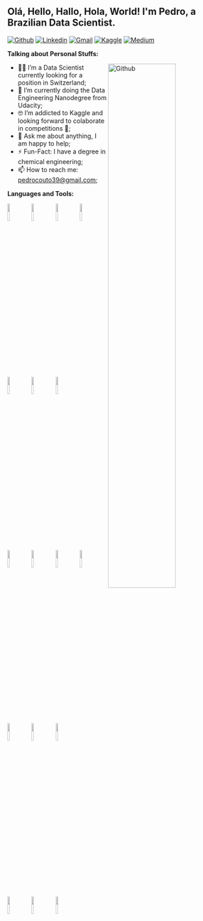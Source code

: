 <!-- Your title -->
## Olá, Hello, Hallo, Hola, World! I'm Pedro, a Brazilian Data Scientist.

<!-- Your badges
You can use the website to generate badges: https://shields.io/
-->

[![Github](https://img.shields.io/badge/-Github-000?style=flat&logo=Github&logoColor=white)](https://github.com/PedroHCouto)
[![Linkedin](https://img.shields.io/badge/-LinkedIn-blue?style=flat&logo=Linkedin&logoColor=white)](https://www.linkedin.com/in/pdr-couto/)
[![Gmail](https://img.shields.io/badge/-Gmail-c14438?style=flat&logo=Gmail&logoColor=white)](mailto:pedrocouto39@gmail.com)
[![Kaggle](https://img.shields.io/badge/Kaggle-Pedro%20Couto-blue)](https://www.kaggle.com/pedrocouto39)
[![Medium](https://img.shields.io/badge/Medium-Blog--Posts-red)](https://pedro-couto.medium.com/)
&nbsp;

<!-- Talking about you -->
**Talking about Personal Stuffs:**

<!-- Any image aligned to the right. Beware the width -->
<img width="55%" align="right" alt="Github" src="https://raw.githubusercontent.com/onimur/.github/master/.resources/git-header.svg" />

- 👨‍💻 I’m a Data Scientist currently looking for a position in Switzerland;
- 🌱 I’m currently doing the Data Engineering Nanodegree from Udacity; 
- 🤓 I’m addicted to Kaggle and looking forward to colaborate in competitions 👊;
- 💬 Ask me about anything, I am happy to help;
- ⚡️ Fun-Fact: I have a degree in chemical engineering;
- 📫 How to reach me: pedrocouto39@gmail.com;

**Languages and Tools:** 
  
  <!-- Your languages and tools. Be careful with the alignment. 
  You can use this sites to get logos: https://www.vectorlogo.zone or https://simpleicons.org/
  -->
  <code><img width="10%" src="https://www.vectorlogo.zone/logos/python/python-horizontal.svg"></code>
  <code><img width="10%" src="https://www.vectorlogo.zone/logos/jupyter/jupyter-ar21.svg"></code>
  <code><img width="10%" src="https://upload.wikimedia.org/wikipedia/commons/0/05/Scikit_learn_logo_small.svg"></code>
  <code><img width="10%" src="https://www.vectorlogo.zone/logos/tensorflow/tensorflow-ar21.svg"></code>
  <code><img width="10%" src="https://keras.io/img/logo.png"></code>
  <code><img width="10%" src="https://upload.wikimedia.org/wikipedia/commons/e/ed/Pandas_logo.svg"></code>
  <code><img width="10%" src="https://www.vectorlogo.zone/logos/numpy/numpy-ar21.svg"></code>
  <br />
  <code><img width="10%" src="https://i.ibb.co/Tqp5Gw3/Screen-Shot-2021-03-22-at-22-45-41-removebg-preview.png"></code>
  <code><img width="10%" src="https://www.vectorlogo.zone/logos/postgresql/postgresql-ar21.svg"></code>
  <code><img width="10%" src="https://www.vectorlogo.zone/logos/apache_cassandra/apache_cassandra-ar21.svg"></code>
  <code><img width="10%" src="https://www.vectorlogo.zone/logos/mongodb/mongodb-ar21.svg"></code>
  <code><img width="10%" src="https://yadax.com.br/wp-content/uploads/2018/07/redshift-logo.png"></code>
  <code><img width="10%" src="https://www.vectorlogo.zone/logos/apache_spark/apache_spark-ar21.svg"></code>
  <code><img width="10%" src="https://apache.org/logos/res/airflow/default.png"></code>
  <br />
  <code><img width="10%" src="https://www.vectorlogo.zone/logos/git-scm/git-scm-ar21.svg"></code>
  <code><img width="10%" src="https://www.vectorlogo.zone/logos/visualstudio_code/visualstudio_code-ar21.svg"></code>
  <code><img width="10%" src="https://www.vectorlogo.zone/logos/gnu_bash/gnu_bash-ar21.svg"></code>
</p>


